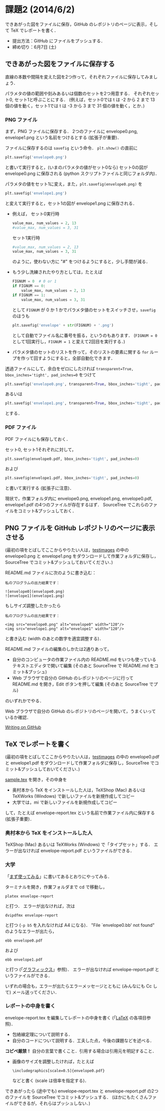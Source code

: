 課題2 (2014/6/2)
=========

できあがった図をファイルに保存，GitHub のレポジトリのページに表示，そして TeX でレポートを書く．

* 提出方法：GitHub にファイルをプッシュする．
* 締め切り：6月7日 (土)



## できあがった図をファイルに保存する

直線の本数や間隔を変えた図を2つ作って，それぞれファイルに保存してみましょう．

パラメタの値の範囲や刻みあるいは個数のセットを2つ用意する．
それぞれセット0, セット1と呼ぶことにする．
(例えば，セット0では t は -2 から 2 まで 13 個の値を動く，セット1では t は -3 から 3 まで 31 個の値を動く，とか．)


### PNG ファイル

まず，PNG ファイルに保存する．
2つのファイルに envelope0.png, envelope1.png という名前をつけるとする (拡張子が重要)．

ファイルに保存するのは `savefig` という命令．
`plt.show()` の直前に

```python
plt.savefig('envelope0.png')
```

と書いて実行すると，(いまのパラメタの値がセット0なら) セット0の図が envelope0.png に保存される
(python スクリプトファイルと同じフォルダ内)．

パラメタの値をセット1に変え，また，`plt.savefig(envelope0.png)` を

```python
plt.savefig('envelope1.png')
```

と変えて実行すると，セット1の図が envelope1.png に保存される．

* 例えば，
  セット0実行時

  ```python
  value_max, num_values = 2, 13
  #value_max, num_values = 3, 31
  ```

  セット1実行時

  ```python
  #value_max, num_values = 2, 13
  value_max, num_values = 3, 31
  ```

  のように，使わない方に "#" をつけるようにすると，少し手間が減る．

* もう少し洗練されたやり方としては，たとえば
  ```python
  FIGNUM = 0  # 0 or 1
  if FIGNUM == 0:
      value_max, num_values = 2, 13
  if FIGNUM == 1:
      value_max, num_values = 3, 31
  ```
  として `FIGNUM` が 0 か 1 かでパラメタ値のセットをスイッチさせ，`savefig` のほうも
  ```python
  plt.savefig('envelope' + str(FIGNUM) + '.png')
  ```
  として自動でファイル名に番号を振る，というのもあります．
  (`FIGNUM = 0` として1回実行し，`FIGNUM = 1` と変えて2回目を実行する．)

* パラメタ値のセットのリストを作って，そのリストの要素に関する `for` ループを作って回すようにすると，全部自動化できます．

透過ファイルにして，余白をゼロにしたければ `transparent=True, bbox_inches='tight', pad_inches=0` をつけて

```python
plt.savefig('envelope0.png', transparent=True, bbox_inches='tight', pad_inches=0)
```

あるいは

```python
plt.savefig('envelope1.png', transparent=True, bbox_inches='tight', pad_inches=0)
```

とする．


### PDF ファイル

PDF ファイルにも保存しておく．

セット0, セット1それぞれに対して，

```python
plt.savefig(envelope0.pdf, bbox_inches='tight', pad_inches=0)
```

および

```python
plt.savefig(envelope1.pdf, bbox_inches='tight', pad_inches=0)
```

と書いて実行する (拡張子に注意)．

現状で，作業フォルダ内に envelope0.png, envelope1.png, envelope0.pdf, envelope1.pdf の4つのファイルが存在するはず．
SourceTree でこれらのファイルをコミット&プッシュしておく．



## PNG ファイルを GitHub レポジトリのページに表示させる

(最初の項をとばしてここからやりたい人は，[testimages](testimages) の中の
envelope0.png と envelope1.png をダウンロードして作業フォルダに保存し，SourceTree でコミット&プッシュしておいてください．)

README.md ファイルに次のように書き込む：

```
私のプログラムの出力結果です：

![envelope0](envelope0.png)
![envelope1](envelope1.png)
```

もしサイズ調整したかったら

```
私のプログラムの出力結果です：

<img src="envelope0.png" alt="envelope0" width="120"/>
<img src="envelope1.png" alt="envelope1" width="120"/>
```

と書き込む (width のあとの数字を適宜調整する)．

README.md ファイルの編集のしかたは2通りあって，

* 自分のコンピュータの作業ファイル内の README.md をいつも使っているテキストエディタで開いて編集
  (そのあと SourceTree で README.md をコミット&プッシュ)
* Web ブラウザで自分の GitHub のレポジトリのページに行って README.md を開き，Edit ボタンを押して編集
  (そのあと SourceTree でプル)

のいずれかでやる．

Web ブラウザで自分の GitHub のレポジトリのページを開いて，うまくいっているか確認．

[Writing on GitHub](https://help.github.com/categories/88/articles)



## TeX でレポートを書く

(最初の項をとばしてここからやりたい人は，[testimages](testimages) の中の
envelope0.pdf と envelope1.pdf をダウンロードして作業フォルダに保存し，SourceTree でコミット&プッシュしておいてください．)

[sample.tex](sample.tex) を開き，その中身を

* 奥村本から TeX をインストールした人は，TeXShop (Mac) あるいは TeXWorks (Windows) で新しいファイルを新規作成してコピー
* 大学では，mi で新しいファイルを新規作成してコピー

して，たとえば envelope-report.tex という名前で作業ファイル内に保存する (拡張子重要)．


### 奥村本から TeX をインストールした人

TeXShop (Mac) あるいは TeXWorks (Windows) で「タイプセット」する．
エラーが出なければ envelope-report.pdf というファイルができる．


### 大学

「[まず使ってみる](http://hwb.ecc.u-tokyo.ac.jp/current/applications/latex/start/)」に書いてあるとおりにやってみる．

ターミナルを開き，作業フォルダまで cd で移動し，

```
platex envelope-report
```

と打つ．
エラーが出なければ，次は

```
dvipdfmx envelope-report
```

と打つ (`-p b5` を入れなければ A4 になる)．
"File `envelope0.bb' not found" のようなエラーが出たら，

```
ebb envelope0.pdf
```

および

```
ebb envelope1.pdf
```

と打つ
(「[グラフィックス](http://hwb.ecc.u-tokyo.ac.jp/current/applications/latex/graphicx/)」参照)．
エラーが出なければ envelope-report.pdf というファイルができる．

いずれの場合も，エラーが出たらエラーメッセージとともに (みんなにも Cc して) メール送ってください．


### レポートの中身を書く

envelope-report.tex を編集してレポートの中身を書く
(「[LaTeX](http://hwb.ecc.u-tokyo.ac.jp/current/applications/latex/) の各項目参照)．

* 包絡線定理について説明する．
* 自分のコードについて説明する．工夫した点，今後の課題などを述べる．

**コピペ厳禁！**
自分の言葉で書くこと．引用する場合は引用元を明記すること．

* 画像のサイズを調整したければ，たとえば
  
  ```
  \includegraphics[scale=0.5]{envelope0.pdf}
  ```
  
  などと書く
  (scale は倍率を指定する)．

できあがったら (途中でも) envelope-report.tex と envelope-report.pdf の2つのファイルを SourceTree でコミット&プッシュする．
(ほかにもたくさんファイルができるが，それらはプッシュしない．)
